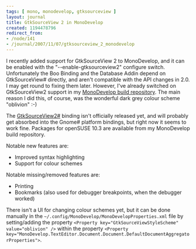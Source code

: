 ```yaml
---
tags: [ mono, monodevelop, gtksourceview ]
layout: journal
title: GtkSourceView 2 in MonoDevelop
created: 1194478796
redirect_from:
- /node/141
- /journal/2007/11/07/gtksourceview_2_monodevelop
---
```

I recently added support for GtkSourceView 2 to MonoDevelop, and it can be
enabled with the "--enable-gtksourceview2" configure switch. Unfortunately the
Boo Binding and the Database Addin depend on GtkSourceView# directly, and aren't
compatible with the API changes in 2.0.<!--break--> I may get round to fixing
them later. However, I've already switched on GtkSourceView2 support in my
[MonoDevelop build repository](/journal/2007/11/07/monodevelop_trunk_builds).
The main reason I did this, of course, was the wonderful dark grey colour scheme
"oblivion" :-)

The
[GtkSourceView2#](http://anonsvn.mono-project.com/viewcvs/trunk/gtksourceview2-sharp)
binding isn't officially released yet, and will probably get absorbed into the
Gnome# platform bindings, but right now it seems to work fine. Packages for
openSUSE 10.3 are available from my MonoDevelop build repository.

Notable new features are:

* Improved syntax highlighting
* Support for colour schemes

Notable missing/removed features are:

* Printing
* Bookmarks (also used for debugger breakpoints, when the debugger worked)

There isn't a UI for changing colour schemes yet, but it can be done manually in
the `~/.config/MonoDevelop/MonoDevelopProperties.xml` file by setting/adding the
property `<Property key="GtkSourceViewStyleScheme" value="oblivion" />` within
the property `<Property
key="MonoDevelop.TextEditor.Document.Document.DefaultDocumentAggregatorProperties">`.